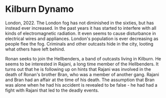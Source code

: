 # Kilburn Dynamo

London, 2022. The London fog has not diminished in the sixties, but has instead ever
increased. In the past years it has started to interfere with all kinds of
electromagnetic radiation. It even seems to cause disturbance in electrical wires and
appliances. London's population is ever decreasing as people flee the fog. Criminals and
other outcasts hide in the city, looting what others have left behind.

Ronan seeks to join the Hellbenders, a band of outcasts living in Kilburn. He seems to
be interested in Rajani, a long time member of the Hellbenders. It turns out that he is
following up on hints that Rajani was involved in the death of Ronan's brother Bran, who
was a member of another gang. Rajani and Bran had an affair at the time of his death.
The assumption that Bran was alone when he had his accident is revealed to be false - he
had had a fight with Rajani that led to the deadly events.
